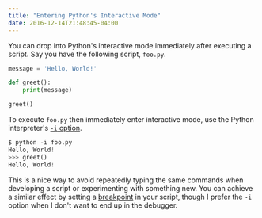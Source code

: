 ```yaml
---
title: "Entering Python's Interactive Mode"
date: 2016-12-14T21:48:45-04:00
---
```


You can drop into Python's interactive mode immediately after executing a script. Say you have the following script, `foo.py`.

```python
message = 'Hello, World!'

def greet():
    print(message)

greet()
```

To execute `foo.py` then immediately enter interactive mode, use the Python interpreter's [`-i` option](https://docs.python.org/3/using/cmdline.html#cmdoption-i).

```python
$ python -i foo.py
Hello, World!
>>> greet()
Hello, World!
```

This is a nice way to avoid repeatedly typing the same commands when developing a script or experimenting with something new. You can achieve a similar effect by setting a [breakpoint](https://docs.python.org/3/library/pdb.html#pdb.set_trace) in your script, though I prefer the `-i` option when I don't want to end up in the debugger.
